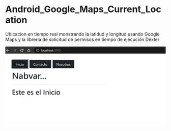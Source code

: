 # Android_Google_Maps_Current_Location
 Ubicacion en tiempo real monstrando la latidud y longitud usando Google Maps y la libreria de solicitud de permisos en tiempo de ejecución Dexter
 
 ![alt text](https://github.com/juancr5/React-Routing-Example/blob/main/Images/Routing.jpg)
